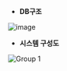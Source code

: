 * **DB구조**
  
![image](https://github.com/soo5o/Allyak/assets/90204622/a3a1dbe9-e59b-4ceb-bf54-90158f104ca0)


* **시스템 구성도**
  
![Group 1](https://github.com/soo5o/Allyak/assets/90204622/75294b45-d005-42ee-841c-3829e963679e)

